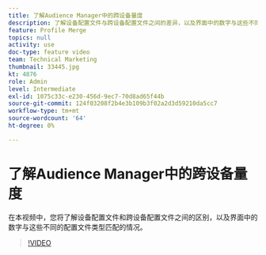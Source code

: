 ```yaml
---
title: 了解Audience Manager中的跨设备量度
description: 了解设备配置文件与跨设备配置文件之间的差异，以及界面中的数字与这些不同的配置文件类型匹配的位置。
feature: Profile Merge
topics: null
activity: use
doc-type: feature video
team: Technical Marketing
thumbnail: 33445.jpg
kt: 4876
role: Admin
level: Intermediate
exl-id: 1075c33c-e230-456d-9ec7-70d8ad65f44b
source-git-commit: 124f03208f2b4e3b109b3f02a2d3d59210da5cc7
workflow-type: tm+mt
source-wordcount: '64'
ht-degree: 0%

---
```


# 了解Audience Manager中的跨设备量度

在本视频中，您将了解设备配置文件和跨设备配置文件之间的区别，以及界面中的数字与这些不同的配置文件类型匹配的情况。

>[!VIDEO](https://video.tv.adobe.com/v/36831/?quality=12&captions=chi_hans)
